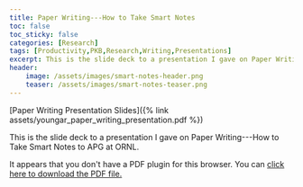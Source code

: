 ```yaml
---
title: Paper Writing---How to Take Smart Notes
toc: false
toc_sticky: false
categories: [Research]
tags: [Productivity,PKB,Research,Writing,Presentations]
excerpt: This is the slide deck to a presentation I gave on Paper Writing---How to Take Smart Notes to APG at ORNL.
header:
    image: /assets/images/smart-notes-header.png
    teaser: /assets/images/smart-notes-teaser.png
---
```


[Paper Writing Presentation Slides]({% link assets/youngar_paper_writing_presentation.pdf %})

This is the slide deck to a presentation I gave on Paper Writing---How to Take Smart Notes to APG at ORNL.

<object data='{% link /assets/youngar_paper_writing_presentation.pdf %}' type='application/pdf' width='560' height='700'><p>It appears that you don't have a PDF plugin for this browser. You can <a href='{% link /assets/youngar_paper_writing_presentation.pdf %}'>click here to download the PDF file.</a></p></object>
